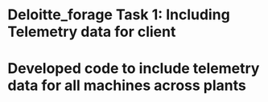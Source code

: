 # Deloitte_forage Task 1: Including Telemetry data for client
# Developed code to include telemetry data for all machines across plants 